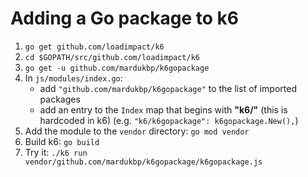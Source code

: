 # Adding a Go package to k6

1. `go get github.com/loadimpact/k6`
2. `cd $GOPATH/src/github.com/loadimpact/k6`
3. `go get -u github.com/mardukbp/k6gopackage`
4. In `js/modules/index.go`:
   - add `"github.com/mardukbp/k6gopackage"` to the list of imported packages
   - add an entry to the `Index` map that begins with **"k6/"** (this is hardcoded in k6)
     (e.g. `"k6/k6gopackage": k6gopackage.New(),`)
5. Add the module to the `vendor` directory:
    `go mod vendor`
6. Build k6: `go build`
7. Try it: `./k6 run vendor/github.com/mardukbp/k6gopackage/k6gopackage.js`
